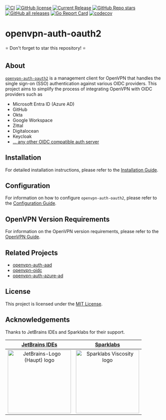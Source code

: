 [![CI](https://github.com/jkroepke/openvpn-auth-oauth2/workflows/CI/badge.svg)](https://github.com/jkroepke/openvpn-auth-oauth2/actions?query=workflow%3ACI)
[![GitHub license](https://img.shields.io/github/license/jkroepke/openvpn-auth-oauth2)](https://github.com/jkroepke/openvpn-auth-oauth2/blob/master/LICENSE.txt)
[![Current Release](https://img.shields.io/github/release/jkroepke/openvpn-auth-oauth2.svg?logo=github)](https://github.com/jkroepke/openvpn-auth-oauth2/releases/latest)
[![GitHub Repo stars](https://img.shields.io/github/stars/jkroepke/openvpn-auth-oauth2?style=flat&logo=github)](https://github.com/jkroepke/openvpn-auth-oauth2/stargazers)
[![GitHub all releases](https://img.shields.io/github/downloads/jkroepke/openvpn-auth-oauth2/total?logo=github)](https://github.com/jkroepke/openvpn-auth-oauth2/releases/latest)
[![Go Report Card](https://goreportcard.com/badge/github.com/jkroepke/openvpn-auth-oauth2)](https://goreportcard.com/report/github.com/jkroepke/openvpn-auth-oauth2)
[![codecov](https://codecov.io/gh/jkroepke/openvpn-auth-oauth2/graph/badge.svg?token=66VT000UYO)](https://codecov.io/gh/jkroepke/openvpn-auth-oauth2)

# openvpn-auth-oauth2

⭐ Don't forget to star this repository! ⭐

## About

[`openvpn-auth-oauth2`](https://github.com/jkroepke/openvpn-auth-oauth2) is a management client for OpenVPN that handles
the single sign-on (SSO) authentication against various OIDC providers. This project aims to simplify the process of
integrating OpenVPN with OIDC providers such as

* Microsoft Entra ID (Azure AD)
* GitHub
* Okta
* Google Workspace
* Zittal
* Digitalocean
* Keycloak
* [... any other OIDC compatible auth server](https://github.com/jkroepke/openvpn-auth-oauth2/wiki/Providers)

## Installation

For detailed installation instructions, please refer to the [Installation Guide](https://github.com/jkroepke/openvpn-auth-oauth2/wiki/Installation).

## Configuration

For information on how to configure `openvpn-auth-oauth2`, please refer to the [Configuration Guide](https://github.com/jkroepke/openvpn-auth-oauth2/wiki/Configuration).

## OpenVPN Version Requirements

For information on the OpenVPN version requirements, please refer to the [OpenVPN Guide](https://github.com/jkroepke/openvpn-auth-oauth2/wiki/OpenVPN).

## Related Projects

- [openvpn-auth-aad](https://github.com/CyberNinjas/openvpn-auth-aad)
- [openvpn-oidc](https://github.com/vitaliy-sn/openvpn-oidc)
- [openvpn-auth-azure-ad](https://github.com/jkroepke/openvpn-auth-azure-ad)

## License

This project is licensed under the [MIT License](LICENSE.txt).

## Acknowledgements

Thanks to JetBrains IDEs and Sparklabs for their support.

<table>
  <thead>
    <tr>
      <th><a href="https://www.jetbrains.com/?from=jkroepke">JetBrains IDEs</a></th>
      <th><a href="https://www.sparklabs.com/viscosity">Sparklabs</a></th>
    </tr>
  </thead>
  <tbody>
    <tr>
      <td>
        <center>
          <a href="https://www.jetbrains.com/?from=jkroepke">
            <img src="https://resources.jetbrains.com/storage/products/company/brand/logos/jb_beam.svg" alt="JetBrains-Logo (Haupt) logo" height="200px">
          </a>
        </center>
      </td>
      <td>
        <center>
          <a href="https://www.sparklabs.com/viscosity">
            <img src="https://www.sparklabs.com/static/other/logo_assets/logo_cropped.png" alt="Sparklabs Viscosity logo" height="200px">
          </a>
        </center>
      </td>
    </tr>
  </tbody>
</table>

